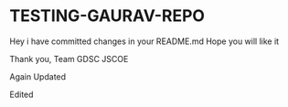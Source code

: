 # TESTING-GAURAV-REPO


Hey i have committed changes in your README.md
Hope you will like it


Thank you,
Team GDSC JSCOE

Again Updated


Edited
